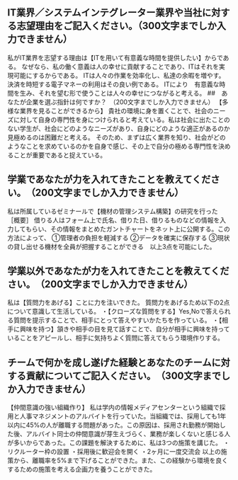 ## IT業界／システムインテグレーター業界や当社に対する志望理由をご記入ください。（300文字までしか入力できません）
私がIT業界を志望する理由は【ITを用いて有意義な時間を提供したい】からである。
なぜなら、私の働く意義は人の幸せに貢献することであり、ITはそれを実現可能にするからである。
ITは人々の作業を効率化し、私達の余暇を増やす。決済を時短する電子マネーの利用はその良い例である。
ITにより　有意義な時間を生み、それを望む形で使うことは人々の幸せにつながると考える。
##　あなたが企業を選ぶ指針は何ですか？　（200文字までしか入力できません）
【多様な業界を見ることができるから】
貴社の環境に身を置くことで、社会のニーズに対して自身の専門性を身につけられると考えている。私は社会に出たことのない学生が、社会にどのようなニーズがあり、自身にどのような適正があるのか見極めるのは困難だと考える。
そのため、まずは広く業界を知り、社会がどのようなことを求めているのかを自身で感じ、その上で自分の極める専門性を決めることが重要であると捉えている。
## 学業であなたが力を入れてきたことを教えてください。　（200文字までしか入力できません）
私は所属しているゼミナールで【機材の管理システム構築】の研究を行った
［概要］
借りる人はフォーム上で氏名、借りた日、借りるものなどの情報を入力してもらい、その情報をまとめたガントチャートをネット上に公開する。この方法によって、
①管理者の負担を軽減する
②データを確実に保存する
③現状の貸し出せる機材を全員が把握することができる　以上3点を可能にした。
## 学業以外であなたが力を入れてきたことを教えてください。　（200文字までしか入力できません）
私は【質問力をあげる】ことに力を注いできた。
質問力をあげるため以下の2点について意識して生活している。
・【クローズな質問をする】Yes,Noで答えられる質問を提示することで、相手にとって答えやすいかたちを作っている。
・【相手に興味を持つ】頷きや相手の目を見て話すことで、自分が相手に興味を持っていることをアピールし、相手に気持ちよく質問に答えてもらう環境作りする。
## チームで何かを成し遂げた経験とあなたのチームに対する貢献についてご記入ください。　（300文字までしか入力できません）
【仲間意識の強い組織作り】
私は学内の情報メディアセンターという組織で採用と人事マネジメントのアルバイトを行っていた。当組織では、採用しても1年以内に45%の人が離職する問題があった。この原因は、採用され勤務が開始した後、アルバイト同士の仲間意識が芽生えづらく、業務が楽しくないと感じる人が多いからであった。この課題を解決するために、私は3つの施策を講じた。
・リクルーター枠の設置
・採用後に歓迎会を開く
・2ヶ月に一度交流会
以上の施策から、離職率を5%まで下げることができた。また、この経験から環境を良くするための施策を考える企画力を養うことができた。
